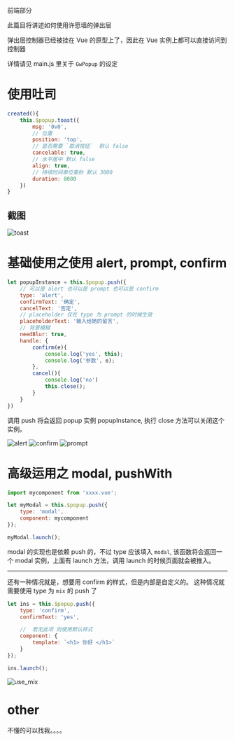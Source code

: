 前端部分

此篇目将讲述如何使用许愿墙的弹出层 

弹出层控制器已经被挂在 Vue 的原型上了，因此在 Vue 实例上都可以直接访问到控制器

详情请见 main.js 里关于 `GwPopup` 的设定

# 使用吐司 

``` js
created(){
    this.$popup.toast({
        msg: '0v0', 
        // 位置 
        position: 'top', 
        // 是否需要 `取消按钮`  默认 false 
        cancelable: true,
        // 水平居中 默认 false
        align: true, 
        // 持续时间单位毫秒 默认 3000 
        duration: 8000
    })
}
```

## 截图 
![toast](/images/use_toast.jpg)



# 基础使用之使用 alert, prompt, confirm  

``` js
let popupInstance = this.$popup.push({
    // 可以是 alert 也可以是 prompt 也可以是 confirm 
    type: 'alert', 
    confirmText: '确定', 
    cancelText: '否定',
    // placeholder 仅在 type 为 prompt 的时候生效 
    placeholderText: '输入给她的留言', 
    // 背景模糊 
    needBlur: true, 
    handle: {
        confirm(e){
            console.log('yes', this);
            console.log('参数', e); 
        },
        cancel(){
            console.log('no')
            this.close(); 
        }
    }
})
```


调用 push 将会返回 popup 实例 popupInstance, 执行 close 方法可以关闭这个实例。 


![alert](/images/use_alert.png)
![confirm](/images/use_confirm.png)
![prompt](/images/use_prompt.png)

# 高级运用之 modal, pushWith

``` js
import mycomponent from 'xxxx.vue'; 

let myModal = this.$popup.push({
    type: 'modal', 
    component: mycomponent
}); 

myModal.launch(); 
```

modal 的实现也是依赖 push 的，不过 type 应该填入 `modal`, 该函数将会返回一个 modal 实例，上面有 launch 方法，调用 launch 的时候页面就会被推入。 

---

还有一种情况就是，想要用 confirm 的样式，但是内部是自定义的。 这种情况就需要使用 type 为 `mix` 的 push 了

``` js
let ins = this.$popup.push({
    type: 'confirm', 
    confirmText: 'yes', 

    //  若无此项 则使用默认样式
    component: {
        template: `<h1> 你好 </h1>`
    }
}); 

ins.launch(); 
```

![use_mix](/images/use_mix.png)

# other

不懂的可以找我。。。。 